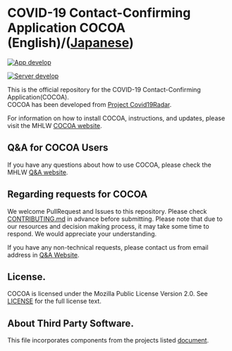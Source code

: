 # COVID-19 Contact-Confirming Application COCOA (English)/([Japanese](README.ja.md))

[![App develop](https://github.com/cocoa-mhlw/cocoa/actions/workflows/CI.yml/badge.svg?branch=develop)](https://github.com/cocoa-mhlw/cocoa/actions/workflows/CI.yml)

[![Server develop](https://github.com/cocoa-mhlw/cocoa/actions/workflows/CIserver.yml/badge.svg?branch=develop)](https://github.com/cocoa-mhlw/cocoa/actions/workflows/CIserver.yml)

This is the official repository for the COVID-19 Contact-Confirming Application(COCOA).  
COCOA has been developed from [Project Covid19Radar](https://github.com/Covid-19Radar).

For information on how to install COCOA, instructions, and updates, please visit the MHLW [COCOA website](https://www.mhlw.go.jp/stf/seisakunitsuite/bunya/cocoa_00138.html).

## Q&A for COCOA Users

If you have any questions about how to use COCOA, please check the MHLW [Q&A website](https://www.mhlw.go.jp/stf/seisakunitsuite/bunya/kenkou_iryou/covid19_qa_kanrenkigyou_00009.html).

## Regarding requests for COCOA

We welcome PullRequest and Issues to this repository. Please check [CONTRIBUTING.md](CONTRIBUTING.md) in advance before submitting.
Please note that due to our resources and decision making process, it may take some time to respond. We would appreciate your understanding.

If you have any non-technical requests, please contact us from email address in [Q&A Website](https://www.mhlw.go.jp/stf/seisakunitsuite/bunya/kenkou_iryou/covid19_qa_kanrenkigyou_00009.html).

## License.

COCOA is licensed under the Mozilla Public License Version 2.0. See [LICENSE](LICENSE.md) for the full license text.

## About Third Party Software.

This file incorporates components from the projects listed [document](COPYRIGHT_THIRD_PARTY_SOFTWARE_NOTICES.md).
